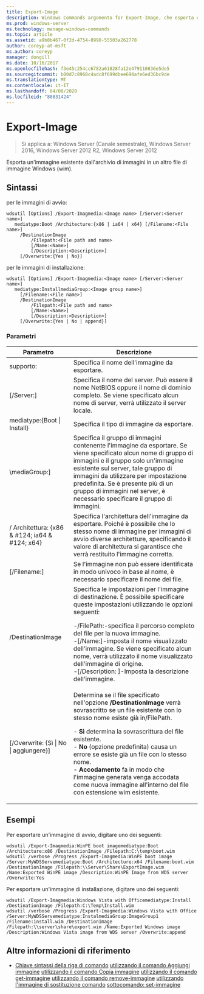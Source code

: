 ```yaml
---
title: Export-Image
description: Windows Commands argomento for Export-Image, che esporta un'immagine esistente dall'archivio immagini a un altro file di immagine Windows (wim).
ms.prod: windows-server
ms.technology: manage-windows-commands
ms.topic: article
ms.assetid: a9b8b467-0f2d-4754-8998-55503a262778
author: coreyp-at-msft
ms.author: coreyp
manager: dongill
ms.date: 10/16/2017
ms.openlocfilehash: f3e45c254cc6782a61828fa12e479110836e5de5
ms.sourcegitcommit: b00d7c8968c4adc8f699dbee694afe6ed36bc9de
ms.translationtype: MT
ms.contentlocale: it-IT
ms.lasthandoff: 04/08/2020
ms.locfileid: "80831424"
---
```

# <a name="export-image"></a>Export-Image

>Si applica a: Windows Server (Canale semestrale), Windows Server 2016, Windows Server 2012 R2, Windows Server 2012

Esporta un'immagine esistente dall'archivio di immagini in un altro file di immagine Windows (wim).

## <a name="syntax"></a>Sintassi
per le immagini di avvio:
```
wdsutil [Options] /Export-Imagmedia:<Image name> [/Server:<Server name>]
   mediatype:Boot /Architecture:{x86 | ia64 | x64} [/Filename:<File name>]
     /DestinationImage
         /Filepath:<File path and name>
         [/Name:<Name>]
         [/Description:<Description>]
     [/Overwrite:{Yes | No}]
```
per le immagini di installazione:
```
wdsutil [Options] /Export-Imagmedia:<Image name> [/Server:<Server name>]
   mediatype:InstallmediaGroup:<Image group name>]
     [/Filename:<File name>]
     /DestinationImage
         /Filepath:<File path and name>
         [/Name:<Name>]
         [/Description:<Description>]
     [/Overwrite:{Yes | No | append}]
```
### <a name="parameters"></a>Parametri
|Parametro|Descrizione|
|-------|--------|
supporto:<Image name>|Specifica il nome dell'immagine da esportare.|
|[/Server:<Server name>]|Specifica il nome del server. Può essere il nome NetBIOS oppure il nome di dominio completo. Se viene specificato alcun nome di server, verrà utilizzato il server locale.|
mediatype:{Boot &#124; Install}|Specifica il tipo di immagine da esportare.|
|\mediaGroup:<Image group name>]|Specifica il gruppo di immagini contenente l'immagine da esportare. Se viene specificato alcun nome di gruppo di immagini e il gruppo solo un'immagine esistente sul server, tale gruppo di immagini da utilizzare per impostazione predefinita. Se è presente più di un gruppo di immagini nel server, è necessario specificare il gruppo di immagini.|
|/ Architettura: {x86 & #124; ia64 & #124; x64}|Specifica l'architettura dell'immagine da esportare. Poiché è possibile che lo stesso nome di immagine per immagini di avvio diverse architetture, specificando il valore di architettura si garantisce che verrà restituito l'immagine corretta.|
|[/Filename:<Filename>]|Se l'immagine non può essere identificata in modo univoco in base al nome, è necessario specificare il nome del file.|
|/DestinationImage|Specifica le impostazioni per l'immagine di destinazione. È possibile specificare queste impostazioni utilizzando le opzioni seguenti:<p>-/FilePath:<File path and name>-specifica il percorso completo del file per la nuova immagine.<br />-[/Name:<Name>]-imposta il nome visualizzato dell'immagine. Se viene specificato alcun nome, verrà utilizzato il nome visualizzato dell'immagine di origine.<br />-[/Description: <Description>]-Imposta la descrizione dell'immagine.|
|[/Overwrite: {Sì &#124; No &#124; aggiungere}]|Determina se il file specificato nell'opzione **/DestinationImage** verrà sovrascritto se un file esistente con lo stesso nome esiste già in/FilePath.<p>-   **Sì** determina la sovrascrittura del file esistente.<br />-   **No** (opzione predefinita) causa un errore se esiste già un file con lo stesso nome.<br />-   **Accodamento** fa in modo che l'immagine generata venga accodata come nuova immagine all'interno del file con estensione wim esistente.|
## <a name="examples"></a><a name=BKMK_examples></a>Esempi
Per esportare un'immagine di avvio, digitare uno dei seguenti:
```
wdsutil /Export-Imagmedia:WinPE boot imagemediatype:Boot /Architecture:x86 /DestinationImage /Filepath:C:\temp\boot.wim
wdsutil /verbose /Progress /Export-Imagmedia:WinPE boot image /Server:MyWDSServemediatype:Boot /Architecture:x64 /Filename:boot.wim 
/DestinationImage /Filepath:\\Server\Share\ExportImage.wim /Name:Exported WinPE image /Description:WinPE Image from WDS server /Overwrite:Yes
```
Per esportare un'immagine di installazione, digitare uno dei seguenti:
```
wdsutil /Export-Imagmedia:Windows Vista with Officemediatype:Install /DestinationImage /Filepath:C:\Temp\Install.wim
wdsutil /verbose /Progress /Export-Imagmedia:Windows Vista with Office /Server:MyWDSServemediatype:InstalmediaGroup:ImageGroup1 
/Filename:install.wim /DestinationImage /Filepath:\\server\share\export.wim /Name:Exported Windows image /Description:Windows Vista image from WDS server /Overwrite:append
```
## <a name="additional-references"></a>Altre informazioni di riferimento
- [Chiave sintassi della riga di comando](command-line-syntax-key.md)
[utilizzando il comando Aggiungi immagine](using-the-add-image-command.md)
[utilizzando il comando Copia immagine](using-the-copy-image-command.md)
[utilizzando il comando get-immagine](using-the-get-image-command.md)
[utilizzando il comando remove-immagine](using-the-remove-image-command.md)
[utilizzando l'immagine di sostituzione comando](using-the-replace-image-command.md)
[sottocomando: set-immagine](subcommand-set-image.md)

